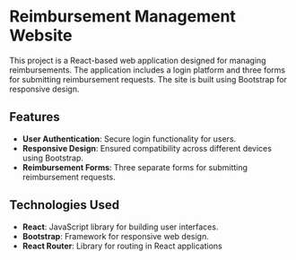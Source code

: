 # Reimbursement Management Website

This project is a React-based web application designed for managing reimbursements. The application includes a login platform and three forms for submitting reimbursement requests. The site is built using Bootstrap for responsive design.

## Features

- **User Authentication**: Secure login functionality for users.
- **Responsive Design**: Ensured compatibility across different devices using Bootstrap.
- **Reimbursement Forms**: Three separate forms for submitting reimbursement requests.

## Technologies Used

- **React**: JavaScript library for building user interfaces.
- **Bootstrap**: Framework for responsive web design.
- **React Router**: Library for routing in React applications
